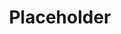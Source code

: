 ---
layout: page
title: Placeholder
image: ../images/projects/circuits.png
permalink: /_projects/placeholder01/
---